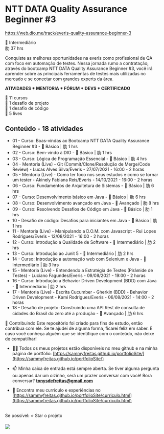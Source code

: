 # NTT DATA Quality Assurance Beginner #3
https://web.dio.me/track/everis-quality-assurance-beginner-3

 Intermediário<br>
肋 37 hrs<br>

Conquiste as melhores oportunidades na everis como profissional de QA com foco em automação de testes. Nessa jornada rumo a contratação, através do bootcamp NTT DATA Quality Assurance Beginner #3, você irá aprender sobre as principais ferramentas de testes mais utilizadas no mercado e se conectar com grandes experts da área.

<b>ATIVIDADES * MENTORIA * FÓRUM * DEVS * CERTIFICADO</b><br>

 11 cursos<br>
 1 desafio de projeto<br>
 1 desafio de código<br>
 5 lives<br>

## Conteúdo - 18 atividades
* 01 - Curso: Boas-vindas ao Bootcamp NTT DATA Quality Assurance Beginner #3 -  Básico | 肋 1 hrs
* 02 - Curso: Bem-vindo à DIO -  Básico | 肋 1 hrs
* 03 - Curso: Lógica de Programação Essencial -  Básico | 肋 4 hrs
* 04 - Mentoria (Live) - Git (Commit/Clone/Resolução de Merge/Code Review) - Lucas Alves Silva/Everis - 27/07/2021 - 16:00 - 2 horas
* 05 - Mentoria (Live) - Como ter foco nos seus estudos e como se tornar um tester - Akinely Fabiana Reis/Everis - 14/10/2021 - 16:00 - 2 horas
* 06 - Curso: Fundamentos de Arquitetura de Sistemas -  Básico | 肋 6 hrs
* 07 - Curso: Desenvolvimento básico em Java -  Básico | 肋 6 hrs
* 08 - Curso: Desenvolvimento avançado em Java -  Avançado | 肋 8 hrs
* 09 - Curso: Resolvendo Desafios de Código em Java -  Básico | 肋 1 hrs
* 10 - Desafio de código: Desafios para iniciantes em Java -  Básico | 肋 1 hrs
* 11 - Mentoria (Live) - Manipulando a D.O.M. com Javascript - Rui Lopes Rodrigues/Everis - 12/08/2021 - 16:00 - 2 horas
* 12 - Curso: Introdução a Qualidade de Software -  Intermediário | 肋 2 hrs
* 13 - Curso: Introdução ao Junit 5 -  Intermediário | 肋 2 hrs
* 14 - Curso: Introdução a automação web com Selenium e Java -  Intermediário | 肋 3 hrs
* 15 - Mentoria (Live) - Entendendo a Estratégia de Testes (Pirâmide de Testes) - Luciano Fagundes/Everis - 09/08/2021 - 19:00 - 2 horas
* 16 - Curso: Introdução a Behavior Driven Development (BDD) com Java -  Intermediário | 肋 2 hrs
* 17 - Mentoria (Live) - Escrita Cucumber - Gherkin (BDD) - Behavior Driven Development - Kami Rodrigues/Everis - 06/08/2021 - 14:00 - 2 horas
* 18 - Desafio de projeto: Construindo uma API Rest de consulta de cidades do Brasil do zero até a produção -  Avançado | 肋 6 hrs



🤝 Contribuindo Este repositório foi criado para fins de estudo, então contribua com ele. Se te ajudei de alguma forma, ficarei feliz em saber. E caso você conheça alguém que se identifique com o conteúdo, não deixe de compatilhar! 

- 👨‍💻 Todos os meus projetos estão disponíveis no meu github e na minha página de portfólio: [https://sammyfreitas.github.io/portfolioSite/](https://sammyfreitas.github.io/portfolioSite/) 

- 📫 Minha caixa de entrada está sempre aberta. Se tiver alguma pergunta ou apenas dar um oizinho, será um prazer conversar com você! Bora conversar? **tonysdefreitas@gmail.com**

- 📄 Encontra meu curriculo e experiências no [https://sammyfreitas.github.io/portfolioSite/curriculo.html](https://sammyfreitas.github.io/portfolioSite/curriculo.html)


<br>Se possível:  ⭐️ Star o projeto

<img src="https://hermes.digitalinnovation.one/certificates/cover/2B1A6599.jpg">

